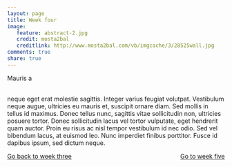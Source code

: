 ```yaml
---
layout: page 
title: Week four 
image: 
   feature: abstract-2.jpg
   credit: mosta2bal
   creditlink: http://www.mosta2bal.com/vb/imgcache/3/28525wall.jpg
comments: true
share: true 
---
```


Mauris a 

<br>neque eget erat molestie sagittis. Integer varius feugiat volutpat. Vestibulum neque augue, ultricies eu mauris et, suscipit ornare diam. Sed mollis in tellus id maximus. Donec tellus nunc, sagittis vitae sollicitudin non, ultricies posuere tortor. Donec sollicitudin lacus vel tortor vulputate, eget hendrerit quam auctor. Proin eu risus ac nisl tempor vestibulum id nec odio. Sed vel bibendum lacus, at euismod leo. Nunc imperdiet finibus porttitor. Fusce id dapibus ipsum, sed dictum neque. 







<div style="float: left"> 
<a href="{{ site.url }}/retail/project/week-3/" class="btn">Go back to week three</a>
</div>

<div style="float: right"> 
<a href="{{ site.url }}/retail/project/week-5/" class="btn">Go to week five</a>
</div>